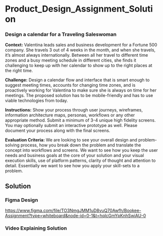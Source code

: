 # Product_Design_Assignment_Solution

### Design a calendar for a Traveling Saleswoman

**Context:** Valentina leads sales and business development for a Fortune 500 company. She travels 3 out of 4 weeks in the month, and when she travels, it’s almost always internationally. Between all her travel to different time zones and a busy meeting schedule in different cities, she finds it challenging to keep up with her calendar to show up to the right places at the right time.

**Challenge:** Design a calendar flow and interface that is smart enough to suggest meeting times, accounts for changing time zones, and is proactively working for Valentina to make sure she is always on time for her meetings. The proposed solution has to be mobile-friendly and has to use viable technologies from today.

**Instructions:** Show your process through user journeys, wireframes, information architecture maps, personas, workflows or any other appropriate method. Submit a minimum of 3-4 unique high fidelity screens. You may optionally submit an interactive prototype as well. Please document your process along with the final screens.

**Evaluation Criteria:** We are looking to see your overall design and problem-solving process, how you break down the problem and translate the concept into workflows and screens. We want to see how you keep the user needs and business goals at the core of your solution and your visual execution skills, use of platform patterns, clarity of thought and attention to detail. Essentially we want to see how you apply your skill-sets to a problem.


## Solution

### Figma Design
https://www.figma.com/file/TO3NmgJMM1uD8vuQ70Awfh/Bookee-Assignment?type=whiteboard&node-id=0-1&t=hqlcGmYpKnhSwiAU-0


### Video Explaining Solution
